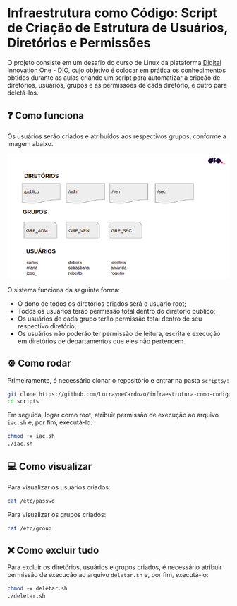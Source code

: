 # Infraestrutura como Código: Script de Criação de Estrutura de Usuários, Diretórios e Permissões
O projeto consiste em um desafio do curso de Linux da plataforma [Digital Innovation One - DIO](https://www.dio.me/), cujo objetivo é colocar em prática os conhecimentos obtidos durante as aulas criando um script para automatizar a criação de diretórios, usuários, grupos e as permissões de cada diretório, e outro para deletá-los.

## ❓ Como funciona
Os usuários serão criados e atribuídos aos respectivos grupos, conforme a imagem abaixo.

![](./img/estrutura.png)

O sistema funciona da seguinte forma:

* O dono de todos os diretórios criados será o usuário root;
* Todos os usuários terão permissão total dentro do diretório publico;
* Os usuários de cada grupo terão permissão total dentro de seu respectivo diretório;
* Os usuários não poderão ter permissão de leitura, escrita e execução em diretórios de departamentos que eles não pertencem.



## ⚙️ Como rodar
Primeiramente, é necessário clonar o repositório e entrar na pasta `scripts/`:
```bash
git clone https://github.com/LorrayneCardozo/infraestrutura-como-codigo.git
cd scripts
```

Em seguida, logar como root, atribuir permissão de execução ao arquivo `iac.sh` e, por fim, executá-lo:
```bash
chmod +x iac.sh
./iac.sh
```


## 💻 Como visualizar 
Para visualizar os usuários criados:
```bash
cat /etc/passwd
```
Para visualizar os grupos criados:
```bash
cat /etc/group
```


## ❌ Como excluir tudo
Para excluir os diretórios, usuários e grupos criados, é necessário atribuir permissão de execução ao arquivo `deletar.sh` e, por fim, executá-lo:
```bash
chmod +x deletar.sh
./deletar.sh
```
